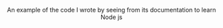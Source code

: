 <p align="center">An example of the code I wrote by seeing from its documentation to learn Node js </p>
